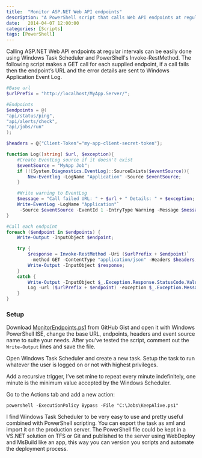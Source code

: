 ```yaml
---
title:  "Monitor ASP.NET Web API endpoints"
description: "A PowerShell script that calls Web API endpoints at regular times and sends error details to Windows Application Event Log."
date:   2014-04-07 12:00:00
categories: [Scripts]
tags: [PowerShell]
---
```


Calling ASP.NET Web API endpoints at regular intervals can be easily done using Windows Task Scheduler and PowerShell's Invoke-RestMethod. The following script makes a GET call for each supplied endpoint, if a call fails then the endpoint’s URL and the error details are sent to Windows Application Event Log.

```powershell
#Base url
$urlPrefix = "http://localhost/MyApp.Server/";

#Endpoints
$endpoints = @(
"api/status/ping", 
"api/alerts/check", 
"api/jobs/run"
);

$headers = @{"Client-Token"="my-app-client-secret-token"};

function Log([string] $url, $exception){
    #Create EventLog source if it doesn't exist
    $eventSource = "MyApp Job";
    if (![System.Diagnostics.EventLog]::SourceExists($eventSource)){
        New-Eventlog -LogName "Application" -Source $eventSource;
    }

    #Write warning to EventLog
    $message = "Call failed URL: " + $url + " Details: " + $exception;
    Write-EventLog -LogName "Application"`
     -Source $eventSource -EventId 1 -EntryType Warning -Message $message;
}

#Call each endpoint 
foreach ($endpoint in $endpoints) {
    Write-Output -InputObject $endpoint;

    try {
        $response = Invoke-RestMethod -Uri ($urlPrefix + $endpoint)`
         -method GET -ContentType "application/json" -Headers $headers;
        Write-Output -InputObject $response;
    }
    catch {
        Write-Output -InputObject $_.Exception.Response.StatusCode.Value__;
        Log -url ($urlPrefix + $endpoint) -exception $_.Exception.Message;      
    }
}
```

### Setup
Download [MonitorEndpoints.ps1](https://gist.github.com/stefanprodan/10017196) from GitHub Gist and open it with Windows PowerShell ISE, change the base URL, endpoints, headers and event source name to suite your needs. After you’ve tested the script, comment out the <code>Write-Output</code> lines and save the file.

Open Windows Task Scheduler and create a new task. Setup the task to run whatever the user is logged on or not with highest privileges.

Add a recursive trigger, I’ve set mine to repeat every minute indefinitely, one minute is the minimum value accepted by the Windows Scheduler.

Go to the Actions tab and add a new action: 

```
powershell -ExecutionPolicy Bypass -File "C:\Jobs\KeepAlive.ps1"
```

I find Windows Task Scheduler to be very easy to use and pretty useful combined with PowerShell scripting. You can export the task as xml and import it on the production server. The PowerShell file could be kept in a VS.NET solution on TFS or Git and published to the server using WebDeploy and MsBuild like an app, this way you can version you scripts and automate the deployment process.
